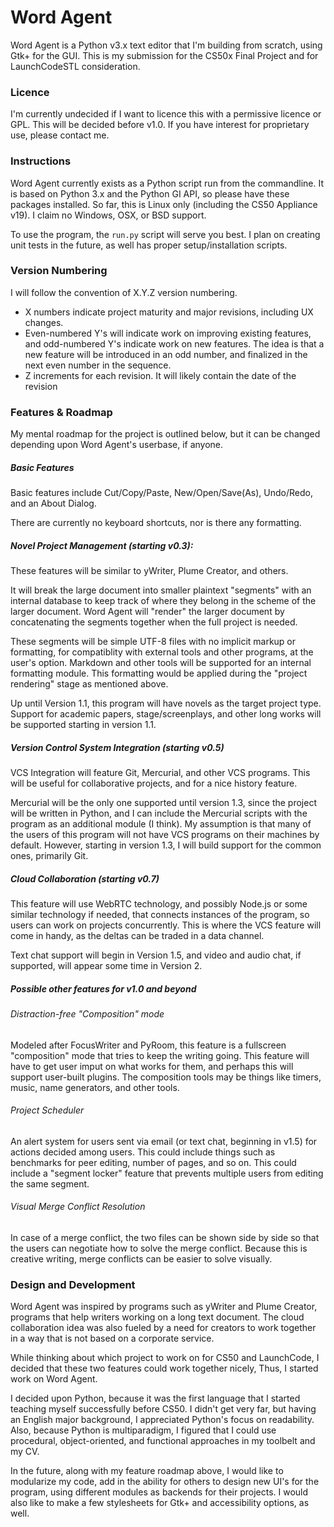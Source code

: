 # Word Agent

Word Agent is a Python v3.x text editor that I'm building from scratch,
using Gtk+ for the GUI. This is my submission for the CS50x Final
Project and for LaunchCodeSTL consideration.

### Licence

I'm currently undecided if I want to licence this with a permissive
licence or GPL. This will be decided before v1.0. If you have interest
for proprietary use, please contact me.

### Instructions

Word Agent currently exists as a Python script run from the commandline.
It is based on Python 3.x and the Python GI API, so please have these
packages installed. So far, this is Linux only (including the CS50
Appliance v19). I claim no Windows, OSX, or BSD support.

To use the program, the `run.py` script will serve you best.
I plan on creating unit tests in the future, as well has proper
setup/installation scripts.

### Version Numbering

I will follow the convention of X.Y.Z version numbering.
* X numbers indicate project maturity and major revisions, including UX
changes.
* Even-numbered Y's will indicate work on improving existing features,
and odd-numbered Y's indicate work on new features. The idea is that a
new feature will be introduced in an odd number, and finalized in the
next even number in the sequence.
* Z increments for each revision.
It will likely contain the date of the revision

### Features & Roadmap

My mental roadmap for the project is outlined below,
but it can be changed depending upon Word Agent's userbase, if anyone.

##### Basic Features

Basic features include Cut/Copy/Paste, New/Open/Save(As), Undo/Redo,
and an About Dialog.

There are currently no keyboard shortcuts, nor is there any formatting.

##### Novel Project Management (starting v0.3):

These features will be similar to yWriter, Plume Creator, and others.

It will break the large document into smaller plaintext "segments" with
an internal database to keep track of where they belong in the scheme
of the larger document. Word Agent will "render" the larger document
by concatenating the segments together when the full project is needed.

These segments will be simple UTF-8 files with no implicit markup or
formatting, for compatiblity with external tools and other programs, at
 the user's option. Markdown and other tools will be supported for an
 internal formatting module. This formatting would be applied during the
 "project rendering" stage as mentioned above.

Up until Version 1.1, this program will have novels as the target
project type. Support for academic papers, stage/screenplays, and other
long works will be supported starting in version 1.1.

##### Version Control System Integration (starting v0.5)

VCS Integration will feature Git, Mercurial, and other VCS programs.
This will be useful for collaborative projects, and for a nice history
feature.

Mercurial will be the only one supported until version 1.3, since the
project will be written in Python, and I can include the Mercurial
scripts with the program as an additional module (I think). My
assumption is that many of the users of this program will not have VCS
programs on their machines by default. However, starting in version 1.3,
I will build support for the common ones, primarily Git.

##### Cloud Collaboration (starting v0.7)

This feature will use WebRTC technology, and possibly Node.js or some
similar technology if needed, that connects instances of the program, so
users can work on projects concurrently. This is where the VCS feature
will come in handy, as the deltas can be traded in a data channel.

Text chat support will begin in Version 1.5, and video and audio chat,
if supported, will appear some time in Version 2.

##### Possible other features for v1.0 and beyond

###### Distraction-free "Composition" mode

Modeled after FocusWriter and PyRoom, this feature is a fullscreen
"composition" mode that tries to keep the writing going. This feature
will have to get user imput on what works for them, and perhaps this
will support user-built plugins. The composition tools may be things
like timers, music, name generators, and other tools.

###### Project Scheduler

An alert system for users sent via email (or text chat, beginning in
v1.5) for actions decided among users. This could include things such as
benchmarks for peer editing, number of pages, and so on. This could
include a "segment locker" feature that prevents multiple users from
editing the same segment.

###### Visual Merge Conflict Resolution

In case of a merge conflict, the two files can be shown side by side so
that the users can negotiate how to solve the merge conflict. Because
this is creative writing, merge conflicts can be easier to solve
visually.

### Design and Development

Word Agent was inspired by programs such as yWriter and Plume Creator,
programs that help writers working on a long text document. The cloud
collaboration idea was also fueled by a need for creators to work
together in a way that is not based on a corporate service.

While thinking about which project to work on for CS50 and LaunchCode,
I decided that these two features could work together nicely, Thus,
I started work on Word Agent.

I decided upon Python, because it was the first language that I started
teaching myself successfully before CS50. I didn't get very far, but
having an English major background, I appreciated Python's focus on
readability. Also, because Python is multiparadigm, I figured that
I could use procedural, object-oriented, and functional approaches in my
toolbelt and my CV.

In the future, along with my feature roadmap above, I would like to
modularize my code, add in the ability for others to design new UI's for
the program, using different modules as backends for their projects.
I would also like to make a few stylesheets for Gtk+ and accessibility
options, as well.
